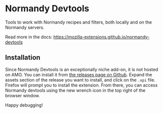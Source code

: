 # Normandy Devtools

Tools to work with Normandy recipes and filters, both locally and on the
Normandy servers.

Read more in the docs: https://mozilla-extensions.github.io/normandy-devtools

## Installation

Since Normandy Devtools is an exceptionally niche add-on, it is not hosted on
AMO. You can install it from [the releases page on
Github](https://github.com/mozilla-extensions/normandy-devtools/releases).
Expand the assets section of the release you want to install, and click on
the `.xpi` file. Firefox will prompt you to install the extension. From
there, you can access Normandy devtools using the new wrench icon in the top
right of the browser window.

Happy debugging!

